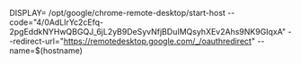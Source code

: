 DISPLAY= /opt/google/chrome-remote-desktop/start-host --code="4/0AdLIrYc2cEfq-2pgEddkNYHwQBGQJ_6jL2yB9DeSyvNfjBDuIMQsyhXEv2Ahs9NK9GIqxA" --redirect-url="https://remotedesktop.google.com/_/oauthredirect" --name=$(hostname)
